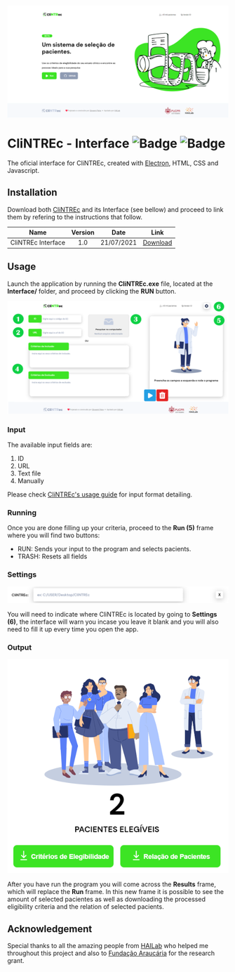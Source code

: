 ![picture alt](images/banner.png)

# CliNTREc - Interface ![Badge](	https://img.shields.io/github/license/paivagio/CliNTREc) ![Badge](https://img.shields.io/badge/status-work%20in%20progress-orange)

The oficial interface for CliNTREc, created with [Electron](https://www.electronjs.org/), HTML, CSS and  Javascript.

## Installation

Download both [CliNTREc](https://github.com/paivagio/CliNTREc) and its Interface (see bellow) and proceed to link them by refering to the instructions that follow.

| Name | Version | Date | Link |
|------|:------:|------|------|
| CliNTREc Interface | 1.0 | 21/07/2021 |[Download](https://github.com/paivagio/CliNTREc-Interface/archive/refs/heads/main.zip)|

## Usage

Launch the application by running the **CliNTREc.exe** file, located at the **Interface/** 
folder, and proceed by clicking the **RUN** button.


![picture alt](images/run_marked.png)

### Input

The available input fields are:
1. ID
2. URL
3. Text file
4. Manually

Please check [CliNTREc's usage guide](https://github.com/paivagio/CliNTREc/#usage) for input format detailing.

### Running

Once you are done filling up your criteria, proceed to the **Run (5)** frame where you will find two buttons:

- RUN: Sends your input to the program and selects pacients.
- TRASH: Resets all fields

### Settings

![picture alt](images/settings.png)

You will need to indicate where CliNTREc is located by going to **Settings (6)**, the interface will warn you incase you leave it blank and you will also need to fill it up every time you open the app. 

### Output

![picture alt](images/output.png)

After you have run the program you will come across the **Results** frame, which will replace the **Run** frame. In this new frame it is possible to see the amount of selected pacientes as well as downloading the processed eligibility criteria and the relation of selected pacients.

## Acknowledgement

Special thanks to all the amazing people from [HAILab](https://github.com/HAILab-PUCPR) who helped me throughout this project and also to [Fundação Araucária](http://www.fappr.pr.gov.br/) for the research grant.

